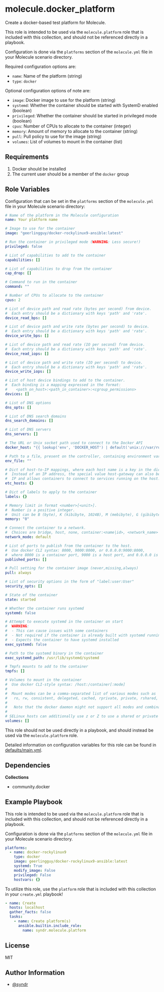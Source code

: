 molecule.docker_platform
=========

Create a docker-based test platform for Molecule.

This role is intended to be used via the `molecule.platform` role that is included with this collection, and should not be referenced directly in a playbook.

Configuration is done via the `platforms` section of the `molecule.yml` file in your Molecule scenario directory.

Required configuration options are:

- `name`: Name of the platform (string)
- `type`: `docker`

Optional configuration options of note are:

- `image`: Docker image to use for the platform (string)
- `systemd`: Whether the container should be started with SystemD enabled (boolean)
- `privileged`: Whether the container should be started in privileged mode (boolean)
- `cpus`: Number of CPUs to allocate to the container (integer)
- `memory`: Amount of memory to allocate to the container (string)
- `pull`: Pull policy to use for the image (string)
- `volumes`: List of volumes to mount in the container (list)

Requirements
------------

1. Docker should be installed
1. The current user should be a member of the `docker` group

Role Variables
--------------

Configuration that can be set in the `platforms` section of the `molecule.yml` file in your Molecule scenario directory:

```yaml
# Name of the platform in the Molecule configuration
name: Your platform name

# Image to use for the container
image: "geerlingguy/docker-rockylinux9-ansible:latest"

# Run the container in privileged mode (WARNING: Less secure!)
privileged: false

# List of capabilities to add to the container
capabilities: []

# List of capabilities to drop from the container
cap_drop: []

# Command to run in the container
command: ""

# Number of CPUs to allocate to the container
cpus: 2

# List of device path and read rate (bytes per second) from device.
#  Each entry should be a dictionary with keys 'path' and 'rate'.
device_read_bps: []

# List of device path and write rate (bytes per second) to device.
#  Each entry should be a dictionary with keys 'path' and 'rate'.
device_write_bps: []

# List of device path and read rate (IO per second) from device.
#  Each entry should be a dictionary with keys 'path' and 'rate'.
device_read_iops: []

# List of device path and write rate (IO per second) to device.
#  Each entry should be a dictionary with keys 'path' and 'rate'.
device_write_iops: []

# List of host device bindings to add to the container.
#  Each binding is a mapping expressed in the format:
#    <path_on_host>:<path_in_container>:<cgroup_permissions>
devices: []

# List of DNS options
dns_opts: []

# List of DNS search domains
dns_search_domains: []

# List of DNS servers
dns_servers: []

# The URL or Unix socket path used to connect to the Docker API
docker_host: "{{ lookup('env', 'DOCKER_HOST') | default('unix:///var/run/docker.sock') }}"

# Path to a file, present on the controller, containing environment variables FOO=BAR
env_file: ""

# Dict of host-to-IP mappings, where each host name is a key in the dictionary. Each host name will be added to the container’s /etc/hosts file.
#  Instead of an IP address, the special value host-gateway can also be used, which resolves to the host’s gateway
#  IP and allows containers to connect to services running on the host.
etc_hosts: {}

# Dict of labels to apply to the container
labels: {}

# Memory limit in format <number>[<unit>].
#  Number is a positive integer.
#  Unit can be B (byte), K (kibibyte, 1024B), M (mebibyte), G (gibibyte), T (tebibyte), or P (pebibyte).
memory: "0"

# Connect the container to a network.
#  Choices are bridge, host, none, container:<name|id>, <network_name> or default.
network_mode: default

# List of ports to publish from the container to the host.
#  Use docker CLI syntax: 8000, 9000:8000, or 0.0.0.0:9000:8000,
#  where 8000 is a container port, 9000 is a host port, and 0.0.0.0 is a host interface.
published_ports: []

# Pull setting for the container image (never,missing,always)
pull: always

# List of security options in the form of "label:user:User"
security_opts: []

# State of the container
state: started

# Whether the container runs systemd
systemd: false

# Attempt to execute systemd in the container on start
#  WARNING:
#  - This can cause issues with some containers
#  - Not required if the container is already built with systemd running as PID 1
#  - Expects the container to have systemd installed
exec_systemd: false

# Path to the systemd binary in the container
exec_systemd_path: /usr/lib/systemd/systemd

# Tmpfs mounts to add to the container
tmpfs: []

# Volumes to mount in the container
#  Use docker CLI-style syntax: /host:/container[:mode]
#
#  Mount modes can be a comma-separated list of various modes such as
#   ro, rw, consistent, delegated, cached, rprivate, private, rshared, shared, rslave, slave, and nocopy.
#
#   Note that the docker daemon might not support all modes and combinations of such modes.
#
# SELinux hosts can additionally use z or Z to use a shared or private label for the volume.
volumes: []

```

This role should not be used directly in a playbook, and should instead be used via the `molecule.platform` role.

Detailed information on configuration variables for this role can be found in [defaults/main.yml](defaults/main.yml).

Dependencies
------------

**Collections**  
- community.docker

Example Playbook
----------------

This role is intended to be used via the `molecule.platform` role that is included with this collection, and should not be referenced directly in a playbook.

Configuration is done via the `platforms` section of the `molecule.yml` file in your Molecule scenario directory.

```yaml
platforms:
  - name: docker-rockylinux9
    type: docker
    image: geerlingguy/docker-rockylinux9-ansible:latest
    systemd: True
    modify_image: False
    privileged: False
    hostvars: {}
```

To utilize this role, use the `platform` role that is included with this collection in your `create.yml` playbook!

```yaml
- name: Create
  hosts: localhost
  gather_facts: false
  tasks:
    - name: Create platform(s)
      ansible.builtin.include_role:
        name: syndr.molecule.platform
```


License
-------

MIT

Author Information
------------------

- [@syndr](https://github.com/syndr/)

